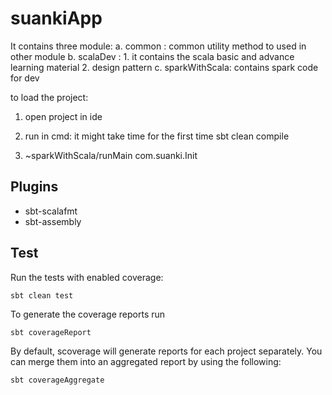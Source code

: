 # suankiApp

It contains three module:
a. common : common utility method to used in other module
b. scalaDev  : 1. it contains the scala basic and advance learning material
               2. design pattern
c. sparkWithScala: contains spark code for dev


to load the project:

1. open project in ide
2. run in cmd: 
   it might take time for the first time
   sbt clean compile

3. ~sparkWithScala/runMain com.suanki.Init


## Plugins
- sbt-scalafmt
- sbt-assembly


## Test
Run the tests with enabled coverage:
```shell script
sbt clean test
```

To generate the coverage reports run
```shell script
sbt coverageReport
```

By default, scoverage will generate reports for each project separately. You can merge them into an aggregated report by using the following:
```shell script
sbt coverageAggregate